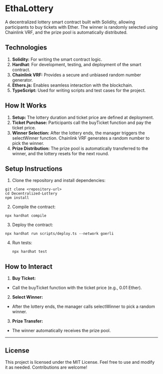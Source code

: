 # EthaLottery

A decentralized lottery smart contract built with Solidity, allowing participants to buy tickets with Ether. The winner is randomly selected using Chainlink VRF, and the prize pool is automatically distributed.

## Technologies

1. **Solidity:** For writing the smart contract logic.
2. **Hardhat**: For development, testing, and deployment of the smart contract.
3. **Chainlink VRF:** Provides a secure and unbiased random number generator.
4. **Ethers.js:** Enables seamless interaction with the blockchain.
5. **TypeScript:** Used for writing scripts and test cases for the project.

## How It Works

1. **Setup:** The lottery duration and ticket price are defined at deployment.
2. **Ticket Purchase:** Participants call the buyTicket function and pay the ticket price.
3. **Winner Selection:** After the lottery ends, the manager triggers the selectWinner function. Chainlink VRF generates a random number to pick the winner.
4. **Prize Distribution:** The prize pool is automatically transferred to the winner, and the lottery resets for the next round.

## Setup Instructions

1. Clone the repository and install dependencies:

```
git clone <repository-url>
cd Decentralized-Lottery
npm install
```

2. Compile the contract:

`npx hardhat compile`

3. Deploy the contract:

`npx hardhat run scripts/deploy.ts --network goerli`

4. Run tests:

   `npx hardhat test`

## How to Interact

1. <strong>Buy Ticket:</strong>

- Call the buyTicket function with the ticket price (e.g., 0.01 Ether).

2. <strong>Select Winner:</strong>

- After the lottery ends, the manager calls selectWinner to pick a random winner.

3. <strong>Prize Transfer:</strong>

- The winner automatically receives the prize pool.

---

## License

This project is licensed under the MIT License. Feel free to use and modify it as needed. Contributions are welcome!
